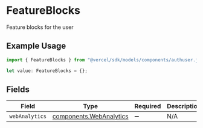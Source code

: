 # FeatureBlocks

Feature blocks for the user

## Example Usage

```typescript
import { FeatureBlocks } from "@vercel/sdk/models/components/authuser.js";

let value: FeatureBlocks = {};
```

## Fields

| Field                                                              | Type                                                               | Required                                                           | Description                                                        |
| ------------------------------------------------------------------ | ------------------------------------------------------------------ | ------------------------------------------------------------------ | ------------------------------------------------------------------ |
| `webAnalytics`                                                     | [components.WebAnalytics](../../models/components/webanalytics.md) | :heavy_minus_sign:                                                 | N/A                                                                |